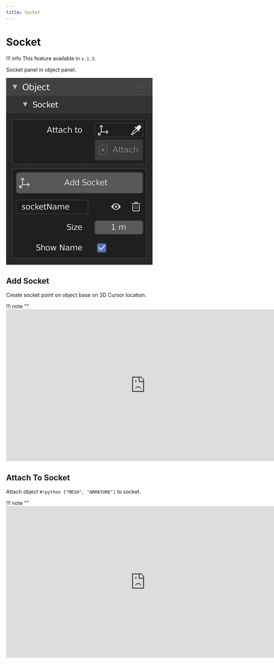 ```yaml
---
title: Socket
---
```


# Socket

!!! info
    This feature available in `v.1.3`.

Socket panel in object panel.

![Socket Panel](../img/socket.png "Socket Panel")

## Add Socket

Create socket point on object base on 3D Cursor location.

!!! note ""
    <iframe width="760" height="415" src="https://www.youtube.com/embed/38d5Myrh3ic" frameborder="0" allow="accelerometer; autoplay; encrypted-media; gyroscope; picture-in-picture" allowfullscreen></iframe>

## Attach To Socket

Attach object `#!python ["MESH", "ARMATURE"]` to socket.

!!! note ""
    <iframe width="760" height="415" src="https://www.youtube.com/embed/38d5Myrh3ic" frameborder="0" allow="accelerometer; autoplay; encrypted-media; gyroscope; picture-in-picture" allowfullscreen></iframe>